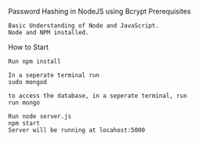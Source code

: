 Password Hashing in NodeJS using Bcrypt
Prerequisites

    Basic Understanding of Node and JavaScript.
    Node and NPM installed.

How to Start

    Run npm install
    
    In a seperate terminal run 
    sudo mongod
    
    to access the database, in a seperate terminal, run
    run mongo
    
    Run node server.js
    npm start
    Server will be running at locahost:5000
